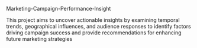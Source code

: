 Marketing-Campaign-Performance-Insight

This project aims to uncover actionable insights by examining temporal trends, geographical influences, and audience responses to identify factors driving campaign success and provide recommendations for enhancing future marketing strategies
